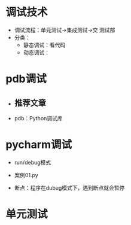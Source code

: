 # 调试技术
- 调试流程：单元测试->集成测试->交 测试部
- 分类：
    - 静态调试：看代码
    - 动态调试：
# pdb调试
- 推荐文章
    -
    
- pdb：Python调试库

# pycharm调试
- run/debug模式
- 案例01.py

- 断点：程序在dubug模式下，遇到断点就会暂停

# 单元测试
